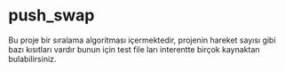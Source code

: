 # push_swap
Bu proje bir sıralama algoritması içermektedir, projenin hareket sayısı gibi bazı kısıtları vardır bunun için test file ları interentte birçok kaynaktan bulabilirsiniz.
